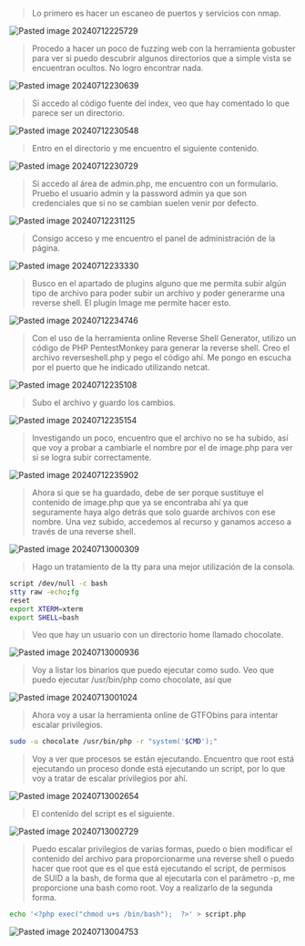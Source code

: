 >Lo primero es hacer un escaneo de puertos y servicios con nmap.

![Pasted image 20240712225729](https://github.com/user-attachments/assets/daead06d-03b4-4c15-9482-35dab9dc12fa)
>Procedo a hacer un poco de fuzzing web con la herramienta gobuster para ver si puedo descubrir algunos directorios que a simple vista se encuentran ocultos.
>No logro encontrar nada.

![Pasted image 20240712230639](https://github.com/user-attachments/assets/1e60a914-f323-4ffb-b869-08e377d6ea4e)
>Si accedo al código fuente del index, veo que hay comentado lo que parece ser un directorio.

![Pasted image 20240712230548](https://github.com/user-attachments/assets/386cb478-0f46-4a4a-9434-29a5a71528c8)
>Entro en el directorio y me encuentro el siguiente contenido.

![Pasted image 20240712230729](https://github.com/user-attachments/assets/ebf58faf-61ba-47b6-8220-6c4da60fe02e)
>Si accedo al área de admin.php, me encuentro con un formulario.
>Pruebo el usuario admin y la password admin ya que son credenciales que si no se cambian suelen venir por defecto.

![Pasted image 20240712231125](https://github.com/user-attachments/assets/b4cde8b2-1d6a-4410-a3bc-2f5a31508369)
>Consigo acceso y me encuentro el panel de administración de la página.

![Pasted image 20240712233330](https://github.com/user-attachments/assets/9808dfcc-883f-495f-80f9-6679e8f6c5e4)
>Busco en el apartado de plugins alguno que me permita subir algún tipo de archivo para poder subir un archivo y poder generarme una reverse shell.
>El plugin Image me permite hacer esto.

![Pasted image 20240712234746](https://github.com/user-attachments/assets/441dbd4f-837f-4adf-a84e-bba4cfb09520)
>Con el uso de la herramienta online Reverse Shell Generator, utilizo un código de PHP PentestMonkey para generar la reverse shell.
>Creo el archivo reverseshell.php y pego el código ahí.
>Me pongo en escucha por el puerto que he indicado utilizando netcat.

![Pasted image 20240712235108](https://github.com/user-attachments/assets/bdd302af-13a7-4ef2-be7c-6f63758410b0)
>Subo el archivo y guardo los cambios.

![Pasted image 20240712235154](https://github.com/user-attachments/assets/bf0b26e9-9f6d-425e-ae91-9f093c2b7753)
>Investigando un poco, encuentro que el archivo no se ha subido, así que voy a probar a cambiarle el nombre por el de image.php para ver si se logra subir correctamente.

![Pasted image 20240712235902](https://github.com/user-attachments/assets/5db4ba65-59da-45fd-977c-2adc0ac795e6)
>Ahora si que se ha guardado, debe de ser porque sustituye el contenido de image.php que ya se encontraba ahí ya que seguramente haya algo detrás que solo guarde archivos con ese nombre.
>Una vez subido, accedemos al recurso y ganamos acceso a través de una reverse shell.

![Pasted image 20240713000309](https://github.com/user-attachments/assets/94a51bec-7d20-4bc4-825e-41dcaaaa96f7)
>Hago un tratamiento de la tty para una mejor utilización de la consola.
```bash
script /dev/null -c bash
stty raw -echo;fg
reset
export XTERM=xterm
export SHELL=bash
```
>Veo que hay un usuario con un directorio home llamado chocolate.

![Pasted image 20240713000936](https://github.com/user-attachments/assets/8ecb86c7-3004-4a3b-9027-4f369cecaa0a)
>Voy a listar los binarios que puedo ejecutar como sudo.
>Veo que puedo ejecutar /usr/bin/php como chocolate, así que

![Pasted image 20240713001024](https://github.com/user-attachments/assets/0614f869-a5cd-4bf1-a438-45b1b5b24f5f)
>Ahora voy a usar la herramienta online de GTFObins para intentar escalar privilegios.
```bash
sudo -u chocolate /usr/bin/php -r "system('$CMD');"
```
>Voy a ver que procesos se están ejecutando.
>Encuentro que root está ejecutando un proceso donde está ejecutando un script, por lo que voy a tratar de escalar privilegios por ahí.

![Pasted image 20240713002654](https://github.com/user-attachments/assets/80b9cffa-2811-443c-9fd5-d804cf3c360c)
>El contenido del script es el siguiente.

![Pasted image 20240713002729](https://github.com/user-attachments/assets/a9f72bd6-2533-4040-b6c9-4149f2085763)
>Puedo escalar privilegios de varias formas, puedo o bien modificar el contenido del archivo para proporcionarme una reverse shell o puedo hacer que root que es el que está ejecutando el script, de permisos de SUID a la bash, de forma que al ejecutarla con el parámetro -p, me proporcione una bash como root.
>Voy a realizarlo de la segunda forma.
```bash
echo '<?php exec("chmod u+s /bin/bash");  ?>' > script.php
```

![Pasted image 20240713004753](https://github.com/user-attachments/assets/64c21f8e-8916-421a-ac15-44c98fbb743a)
